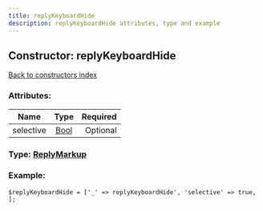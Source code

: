 ```yaml
---
title: replyKeyboardHide
description: replyKeyboardHide attributes, type and example
---
```

## Constructor: replyKeyboardHide  
[Back to constructors index](index.md)



### Attributes:

| Name     |    Type       | Required |
|----------|:-------------:|---------:|
|selective|[Bool](../types/Bool.md) | Optional|



### Type: [ReplyMarkup](../types/ReplyMarkup.md)


### Example:

```
$replyKeyboardHide = ['_' => replyKeyboardHide', 'selective' => true, ];
```